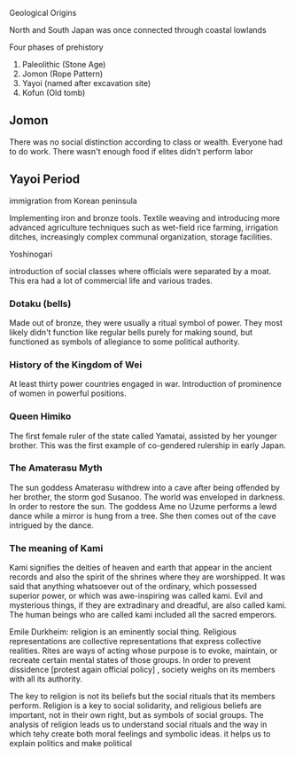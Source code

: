 
Geological Origins

North and South Japan was once connected through coastal lowlands

Four phases of prehistory

1. Paleolithic (Stone Age)
2. Jomon (Rope Pattern)
3. Yayoi (named after excavation site)
4. Kofun (Old tomb)

## Jomon 

There was no social distinction according to class or wealth. Everyone had to do work. There wasn't enough food if elites didn't perform labor


## Yayoi Period

immigration from Korean peninsula

Implementing iron and bronze tools. Textile weaving and introducing more advanced agriculture techniques such as wet-field rice farming, irrigation ditches, increasingly complex communal organization, storage facilities. 

Yoshinogari

introduction of social classes where officials were separated by a moat. This era had a lot of commercial life and various trades. 

### Dotaku (bells)
Made out of bronze, they were usually a ritual symbol of power. They most likely didn't function like regular bells purely for making sound, but functioned as symbols of allegiance to some political authority.

### History of the Kingdom of Wei

At least thirty power countries engaged in war. Introduction of prominence of women in powerful positions.

### Queen Himiko
The first female ruler of the state called Yamatai, assisted by her younger brother. This was the first example of co-gendered rulership in early Japan. 

### The Amaterasu Myth
The sun goddess Amaterasu withdrew into a cave after being offended by her brother, the storm god Susanoo. The world was enveloped in darkness. In order to restore the sun. The goddess Ame no Uzume performs a lewd dance while a mirror is hung from a tree. She then comes out of the cave intrigued by the dance.

### The meaning of Kami
Kami signifies the deities of heaven and earth that appear in the ancient records and also the spirit of the shrines where they are worshipped. It was said that anything whatsoever out of the ordinary, which possessed superior power, or which was awe-inspiring was called kami. Evil and mysterious things, if they are extradinary and dreadful, are also called kami. The human beings who are called kami included all the sacred emperors.

Emile Durkheim: religion is an eminently social thing. Religious representations are collective representations that express collective realities. Rites are ways of acting whose purpose is to evoke, maintain, or recreate certain mental states of those groups. In order to prevent dissidence [protest again official policy] , society weighs on its members with all its authority.

The key to religion is not its beliefs but the social rituals that its members perform. Religion is a key to social solidarity, and religious beliefs are important, not in their own right, but as symbols of social groups. The analysis of religion leads us to understand social rituals and the way in which tehy create both moral feelings and symbolic ideas.  it helps us to explain politics and make political
